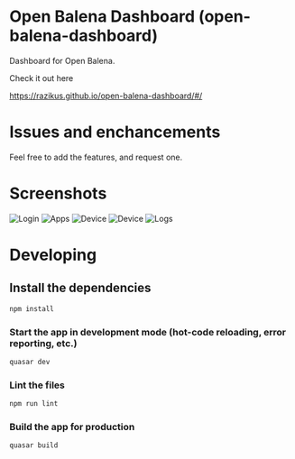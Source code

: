 # Open Balena Dashboard (open-balena-dashboard)

Dashboard for Open Balena.

Check it out here

https://razikus.github.io/open-balena-dashboard/#/


# Issues and enchancements

Feel free to add the features, and request one.

# Screenshots
![Login](https://aws1.discourse-cdn.com/balena/original/2X/9/95051fdab74566f398652da6292dabf87dc1a6d5.png)
![Apps](https://aws1.discourse-cdn.com/balena/original/2X/2/2b37485cedb68f2b57fe93e3eaca4757d1e58522.png)
![Device](https://i.imgur.com/4sjBU6h.png)
![Device](https://i.imgur.com/fzTkdcY.png)
![Logs](https://aws1.discourse-cdn.com/balena/original/2X/1/1e08b62b161374b85f418e1f314b7243bf3617a0.png)

# Developing

## Install the dependencies
```bash
npm install
```

### Start the app in development mode (hot-code reloading, error reporting, etc.)
```bash
quasar dev
```

### Lint the files
```bash
npm run lint
```

### Build the app for production
```bash
quasar build
```

